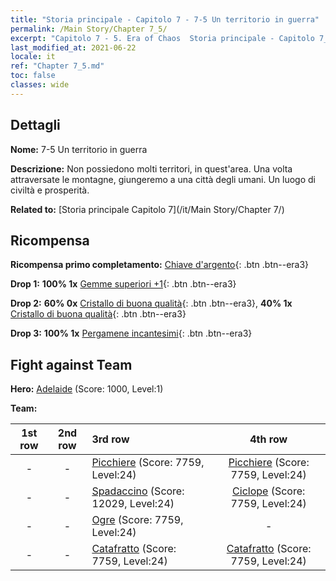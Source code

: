 ```yaml
---
title: "Storia principale - Capitolo 7 - 7-5 Un territorio in guerra"
permalink: /Main Story/Chapter 7_5/
excerpt: "Capitolo 7 - 5. Era of Chaos  Storia principale - Capitolo 7_5. 7-5 Un territorio in guerra"
last_modified_at: 2021-06-22
locale: it
ref: "Chapter 7_5.md"
toc: false
classes: wide
---
```


## Dettagli

 **Nome:** 7-5 Un territorio in guerra

 **Descrizione:** Non possiedono molti territori, in quest'area. Una volta attraversate le montagne, giungeremo a una città degli umani. Un luogo di civiltà e prosperità.

 **Related to:** [Storia principale Capitolo 7](/it/Main Story/Chapter 7/)

## Ricompensa

 **Ricompensa primo completamento:** [Chiave d'argento](/ItemsIT/con_693/){: .btn .btn--era3}

 **Drop 1:** **100% 1x** [Gemme superiori +1](/ItemsIT/mat_23/){: .btn .btn--era3}

 **Drop 2:** **60% 0x** [Cristallo di buona qualità](/ItemsIT/mat_17/){: .btn .btn--era3}, **40% 1x** [Cristallo di buona qualità](/ItemsIT/mat_17/){: .btn .btn--era3}

 **Drop 3:** **100% 1x** [Pergamene incantesimi](/ItemsIT/con_694/){: .btn .btn--era3}


## Fight against Team
 **Hero:** [Adelaide](/it/heroes/Adelaide/) (Score: 1000, Level:1)

 **Team:**


  | 1st row | 2nd row | 3rd row | 4th row |
  |:----:|:----:|:----|:----:|
  | - | - | [Picchiere](/it/units/Pikeman/) (Score: 7759, Level:24)  | [Picchiere](/it/units/Pikeman/) (Score: 7759, Level:24)  |
  | - | - | [Spadaccino](/it/units/Swordsman/) (Score: 12029, Level:24)  | [Ciclope](/it/units/Cyclops/) (Score: 7759, Level:24)  |
  | - | - | [Ogre](/it/units/Ogre/) (Score: 7759, Level:24)  | - |
  | - | - | [Catafratto](/it/units/Cavalier/) (Score: 7759, Level:24)  | [Catafratto](/it/units/Cavalier/) (Score: 7759, Level:24)  |


